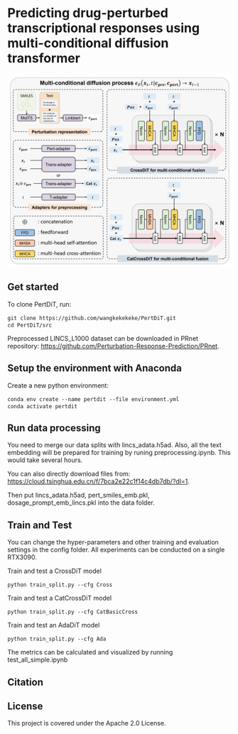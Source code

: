 # Predicting drug-perturbed transcriptional responses using multi-conditional diffusion transformer

<p align="center"><img src="src\data\PertDiT.png" alt="PertDiT" width="900px" /></p>

## Get started
To clone PertDiT, run:
```
git clone https://github.com/wangkekekeke/PertDiT.git
cd PertDiT/src
```
Preprocessed LINCS_L1000 dataset can be downloaded in PRnet repository: https://github.com/Perturbation-Response-Prediction/PRnet. 

## Setup the environment with Anaconda
Create a new python environment:
```
conda env create --name pertdit --file environment.yml
conda activate pertdit
```

## Run data processing
You need to merge our data splits with lincs_adata.h5ad. Also, all the text embedding will be prepared for training by runing preprocessing.ipynb. This would take several hours.

You can also directly download files from: https://cloud.tsinghua.edu.cn/f/7bca2e22c1f14c4db7db/?dl=1.

Then put lincs_adata.h5ad, pert_smiles_emb.pkl, dosage_prompt_emb_lincs.pkl into the data folder.

## Train and Test
You can change the hyper-parameters and other training and evaluation settings in the config folder.
All experiments can be conducted on a single RTX3090.

Train and test a CrossDiT model
```
python train_split.py --cfg Cross
```
Train and test a CatCrossDiT model
```
python train_split.py --cfg CatBasicCross
```
Train and test an AdaDiT model
```
python train_split.py --cfg Ada
```
The metrics can be calculated and visualized by running test_all_simple.ipynb

## Citation

## License
This project is covered under the Apache 2.0 License.



